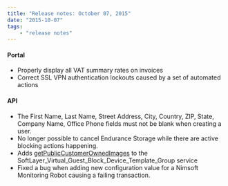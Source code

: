 ```yaml
---
title: "Release notes: October 07, 2015"
date: "2015-10-07"
tags:
    - "release notes"
---
```


#### Portal
+ Properly display all VAT summary rates on invoices
+ Correct SSL VPN authentication lockouts caused by a set of automated actions


#### API
+ The First Name, Last Name, Street Address, City, Country, ZIP, State, Company Name, Office Phone fields must not be blank when creating a user.
+ No longer possible to cancel Endurance Storage while there are active blocking actions happening.
+ Adds [getPublicCustomerOwnedImages](http://sldn.softlayer.com/reference/services/SoftLayer_Virtual_Guest_Block_Device_Template_Group/getPublicCustomerOwnedImages) to the SoftLayer_Virtual_Guest_Block_Device_Template_Group service
+ Fixed a bug when adding new configuration value for a Nimsoft Monitoring Robot causing a failing transaction.